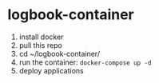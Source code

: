 # logbook-container

1. install docker
2. pull this repo
3. cd ~/logbook-container/
4. run the container:
`docker-compose up -d`
5. deploy applications
